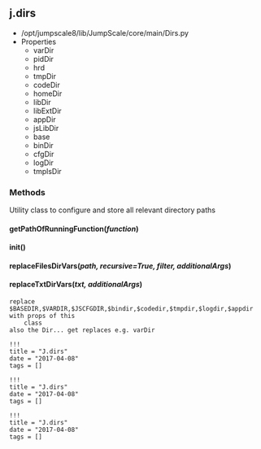 <!-- toc -->
## j.dirs

- /opt/jumpscale8/lib/JumpScale/core/main/Dirs.py
- Properties
    - varDir
    - pidDir
    - hrd
    - tmpDir
    - codeDir
    - homeDir
    - libDir
    - libExtDir
    - appDir
    - jsLibDir
    - base
    - binDir
    - cfgDir
    - logDir
    - tmplsDir

### Methods

Utility class to configure and store all relevant directory paths

#### getPathOfRunningFunction(*function*) 

#### init() 

#### replaceFilesDirVars(*path, recursive=True, filter, additionalArgs*) 

#### replaceTxtDirVars(*txt, additionalArgs*) 

```
replace $BASEDIR,$VARDIR,$JSCFGDIR,$bindir,$codedir,$tmpdir,$logdir,$appdir with props of this
    class
also the Dir... get replaces e.g. varDir

```


```
!!!
title = "J.dirs"
date = "2017-04-08"
tags = []
```

```
!!!
title = "J.dirs"
date = "2017-04-08"
tags = []
```

```
!!!
title = "J.dirs"
date = "2017-04-08"
tags = []
```
